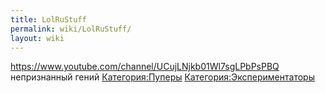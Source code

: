 ```yaml
---
title: LolRuStuff
permalink: wiki/LolRuStuff/
layout: wiki
---
```


<https://www.youtube.com/channel/UCujLNjkb01Wl7sgLPbPsPBQ> непризнанный
гений [Категория:Пуперы](Категория:Пуперы "wikilink")
[Категория:Экспериментаторы](Категория:Экспериментаторы "wikilink")
